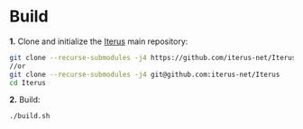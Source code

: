 # Build

**1\.** Clone and initialize the [Iterus](https://github.com/iterus-net/Iterus) main repository:
```bash
git clone --recurse-submodules -j4 https://github.com/iterus-net/Iterus
//or
git clone --recurse-submodules -j4 git@github.com:iterus-net/Iterus
cd Iterus
```

**2\.** Build:
```bash
./build.sh
```